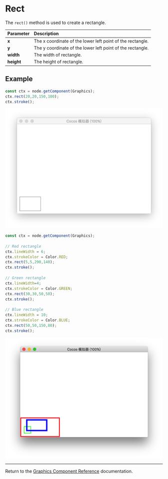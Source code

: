 # Rect

The `rect()` method is used to create a rectangle.

| Parameter | Description |
| :-------------- | :----------- |
| **x** | The x coordinate of the lower left point of the rectangle. |
| **y** | The y coordinate of the lower left point of the rectangle. |
| **width** | The width of rectangle. |
| **height** | The height of rectangle. |

## Example

```ts
const ctx = node.getComponent(Graphics);
ctx.rect(20,20,150,100);
ctx.stroke();
```

<img src="./rect.png">

```ts
const ctx = node.getComponent(Graphics);

// Red rectangle
ctx.lineWidth = 6;
ctx.strokeColor = Color.RED;
ctx.rect(5,5,290,140);
ctx.stroke();

// Green rectangle
ctx.lineWidth=4;
ctx.strokeColor = Color.GREEN;
ctx.rect(30,30,50,50);
ctx.stroke();

// Blue rectangle
ctx.lineWidth = 10;
ctx.strokeColor = Color.BLUE;
ctx.rect(50,50,150,80);
ctx.stroke();
```

<img src="./rect2.png">

<hr>

Return to the [Graphics Component Reference](../graphics.md) documentation.
